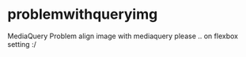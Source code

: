 # problemwithqueryimg
MediaQuery Problem align image with mediaquery please .. on flexbox setting :/
